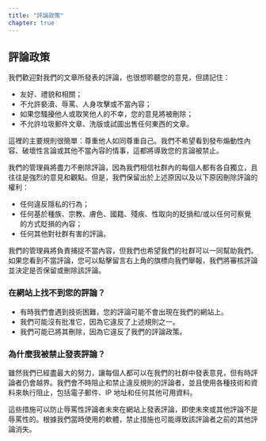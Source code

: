 ```yaml
---
title: "評論政策"
chapter: true
---
```


## 評論政策

我們歡迎對我們的文章所發表的評論，也很想聆聽您的意見，但請記住：

- 友好、禮貌和相關；
- 不允許褻瀆、辱罵、人身攻擊或不當內容；
- 如果您騷擾他人或取笑他人的不幸，您的意見將被刪除；
- 不允許垃圾郵件文章、洗版或試圖出售任何東西的文章。

這裡的主要規則很簡單：尊重他人如同尊重自己。我們不希望看到發布煽動性內容、破壞性言論或其他不當內容的情事，這都將導致您的言論被禁止。

我們的管理員將盡力不刪除評論，因為我們相信社群內的每個人都有各自獨立，且往往是強烈的意見和觀點。但是，我們保留出於上述原因以及以下原因刪除評論的權利：

- 任何違反隱私的行為；
- 任何基於種族、宗教、膚色、國籍、殘疾、性取向的貶損和/或以任何可察覺的方式貶損的內容；
- 任何其他對社群有害的評論。

我們的管理員將負責捕捉不當內容，但我們也希望我們的社群可以一同幫助我們。如果您看到不當評論，您可以點擊留言右上角的旗標向我們舉報，我們將審核評論並決定是否保留或刪除該評論。

### 在網站上找不到您的評論？

- 有時我們會遇到技術困難，您的評論可能不會出現在我們的網站上。
- 我們可能沒有批准它，因為它違反了上述規則之一。
- 我們可能已將其刪除，因為它違反了我們的評論政策。

### 為什麼我被禁止發表評論？

雖然我們已經盡最大的努力，讓每個人都可以在我們的社群中發表意見，但有時評論者仍會越界。我們會不時阻止和禁止違反規則的評論者，並且使用各種技術和資料來執行阻止，包括電子郵件、IP 地址和任何其他可用資料。

這些措施可以防止辱罵性評論者未來在網站上發表評論，即使未來或其他評論不是辱罵性的。根據我們當時使用的軟體，禁止措施也可能導致該評論者之前的其他評論消失。
